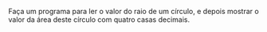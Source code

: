 Faça um programa para ler o valor do raio de um círculo, e depois mostrar o valor da área deste círculo com quatro casas decimais.
